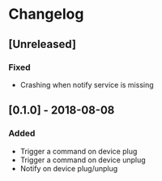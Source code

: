# Changelog

## [Unreleased]
### Fixed
- Crashing when notify service is missing

## [0.1.0] - 2018-08-08
### Added
- Trigger a command on device plug
- Trigger a command on device unplug
- Notify on device plug/unplug
